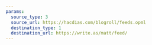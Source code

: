 ```yaml
---
params:
  source_type: 3
  source_url: https://hacdias.com/blogroll/feeds.opml
  destination_type: 1
  destination_url: https://write.as/matt/feed/
---
```

